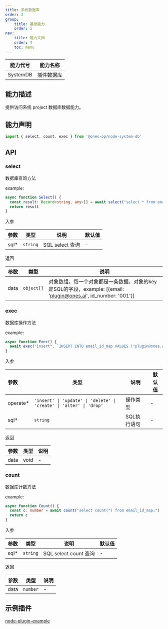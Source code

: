 ```yaml
---
title: 系统数据库
order: 3
group:
    title: 基础能力
    order: 1
nav:
    title: 能力文档
    order: 4
    toc: menu
---
```


| 能力代号 | 能力名称   |
| -------- | ---------- |
| SystemDB | 插件数据库 |

## 能力描述

提供访问系统 project 数据库数据能力。

## 能力声明

```ts
import { select, count, exec } from '@ones-op/node-system-db'
```

## API

### select

数据库查询方法

example: 

```ts
async function Select() {
  const result: Record<string, any>[] = await select("select * from email_id_map limit 10;")
  return result
}
```

入参

| 参数 | 类型     | 说明            | 默认值 |
| :--- | -------- | --------------- | ------ |
| sql* | `string` | SQL select 查询 | -      |

返回

| 参数 | 类型       | 说明                                                         |
| ---- | ---------- | ------------------------------------------------------------ |
| data | `object[]` | 对象数组，每一个对象都是一条数据，对象的key是SQL的字段，example: [{email: 'plugin@ones.ai', id_number: '001'}] |

### exec

数据库操作方法

example:

```ts
async function Exec() {
  await exec("insert", `INSERT INTO email_id_map VALUES ("plugin@ones.ai", "001");`)
}
```

入参

| 参数     | 类型                                                         | 说明        | 默认值 |
| :------- | ------------------------------------------------------------ | ----------- | ------ |
| operate* | `'insert' \| 'update' \| 'delete' \| 'create' \| 'alter' \| 'drop'` | 操作类型    | -      |
| sql*     | `string`                                                     | SQL执行语句 | -      |

返回

| 参数 | 类型 | 说明 |
| ---- | ---- | ---- |
| data | void | -    |

### count

数据库计数方法

example: 

```ts
async function Count() {
  const c: number = await count("select count(*) from email_id_map;")
  return c
}
```

入参

| 参数 | 类型     | 说明                  | 默认值 |
| :--- | -------- | --------------------- | ------ |
| sql* | `string` | SQL select count 查询 | -      |

返回

| 参数 | 类型     | 说明 |
| ---- | -------- | ---- |
| data | `number` | -    |

## 示例插件

[node-plugin-example](https://gitlab.plugins.myones.net/example/node-plugin-demo/)